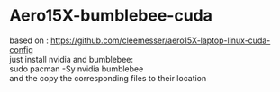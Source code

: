 # Aero15X-bumblebee-cuda
based on :
https://github.com/cleemesser/aero15X-laptop-linux-cuda-config  
just install nvidia and bumblebee:  
sudo pacman -Sy nvidia bumblebee  
and the copy the corresponding files to their location  
